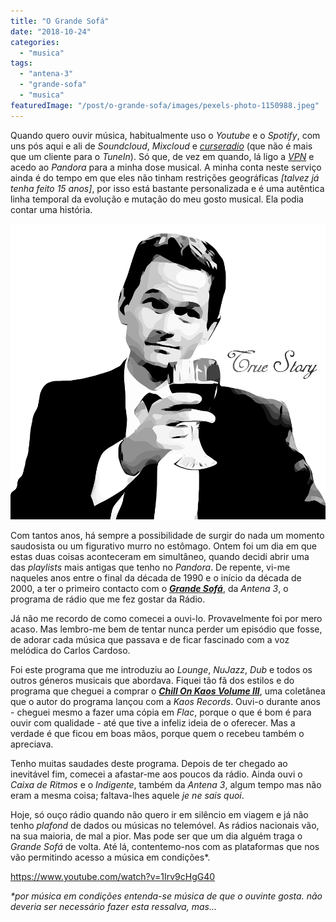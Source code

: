 ```yaml
---
title: "O Grande Sofá"
date: "2018-10-24"
categories: 
  - "musica"
tags: 
  - "antena-3"
  - "grande-sofa"
  - "musica"
featuredImage: "/post/o-grande-sofa/images/pexels-photo-1150988.jpeg"
---
```


Quando quero ouvir música, habitualmente uso o _Youtube_ e o _Spotify_, com uns pós aqui e ali de _Soundcloud_, _Mixcloud_ e [_curseradio_](https://github.com/chronitis/curseradio) (que não é mais que um cliente para o _TuneIn_). Só que, de vez em quando, lá ligo a [_VPN_](https://protonvpn.com/) e acedo ao _Pandora_ para a minha dose musical. A minha conta neste serviço ainda é do tempo em que eles não tinham restrições geográficas _\[talvez já tenha feito 15 anos\]_, por isso está bastante personalizada e é uma autêntica linha temporal da evolução e mutação do meu gosto musical. Ela podia contar uma história.  

![true story](images/true-story.png)

Com tantos anos, há sempre a possibilidade de surgir do nada um momento saudosista ou um figurativo murro no estômago. Ontem foi um dia em que estas duas coisas aconteceram em simultâneo, quando decidi abrir uma das _playlists_ mais antigas que tenho no _Pandora_. De repente, vi-me naqueles anos entre o final da década de 1990 e o início da década de 2000, a ter o primeiro contacto com o [**_Grande Sofá_**](http://www.rtp.pt/programa/radio/p1067), da _Antena 3_, o programa de rádio que me fez gostar da Rádio.

Já não me recordo de como comecei a ouvi-lo. Provavelmente foi por mero acaso. Mas lembro-me bem de tentar nunca perder um episódio que fosse, de adorar cada música que passava e de ficar fascinado com a voz melódica do Carlos Cardoso.

Foi este programa que me introduziu ao _Lounge_, _NuJazz_, _Dub_ e todos os outros géneros musicais que abordava. Fiquei tão fã dos estilos e do programa que cheguei a comprar o [**_Chill On Kaos Volume III_**](https://www.discogs.com/Carlos-Cardoso-Chill-On-Kaos-Volume-III-Grande-Sof%C3%A1-By-Carlos-Cardoso/release/8879211), uma coletânea que o autor do programa lançou com a _Kaos Records_. Ouvi-o durante anos - cheguei mesmo a fazer uma cópia em _Flac_, porque o que é bom é para ouvir com qualidade - até que tive a infeliz ideia de o oferecer. Mas a verdade é que ficou em boas mãos, porque quem o recebeu também o apreciava.

Tenho muitas saudades deste programa. Depois de ter chegado ao inevitável fim, comecei a afastar-me aos poucos da rádio. Ainda ouvi o _Caixa de Ritmos_ e o _Indigente_, também da _Antena 3_, algum tempo mas não eram a mesma coisa; faltava-lhes aquele _je ne sais quoi_.  

Hoje, só ouço rádio quando não quero ir em silêncio em viagem e já não tenho _plafond_ de dados ou músicas no telemóvel. As rádios nacionais vão, na sua maioria, de mal a pior. Mas pode ser que um dia alguém traga o _Grande Sofá_ de volta. Até lá, contentemo-nos com as plataformas que nos vão permitindo acesso a música em condições\*.

https://www.youtube.com/watch?v=1Irv9cHgG40

_\*por música em condições entenda-se música de que o ouvinte gosta. não deveria ser necessário fazer esta ressalva, mas..._
